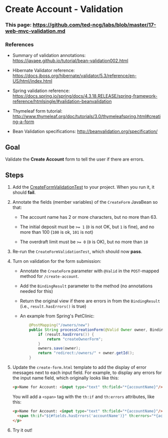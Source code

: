 # Create Account - Validation

### This page: https://github.com/ted-ncg/labs/blob/master/17-web-mvc-validation.md

### References

* Summary of validation annotations: https://javaee.github.io/tutorial/bean-validation002.html

* Hibernate Validator reference: https://docs.jboss.org/hibernate/validator/5.3/reference/en-US/html/index.html

* Spring validation reference: https://docs.spring.io/spring/docs/4.3.18.RELEASE/spring-framework-reference/htmlsingle/#validation-beanvalidation

* Thymeleaf form tutorial: http://www.thymeleaf.org/doc/tutorials/3.0/thymeleafspring.html#creating-a-form

* Bean Validation specifications: http://beanvalidation.org/specification/

## Goal

Validate the **Create Account** form to tell the user if there are errors.

## Steps

1. Add the [CreateFormValidationTest](https://github.com/ted-ncg/labs/blob/master/CreateFormValidationTest.java) to your project. When you run it, it should **fail**.

1. Annotate the fields (member variables) of the `CreateForm` JavaBean so that:

   * The account name has 2 or more characters, but no more than 63.
   
   * The initial deposit must be `>= 1` (`0` is not OK, but `1` is fine), and no more than 100 (`100` is ok, `101` is not)
   
   * The overdraft limit must be `>= 0` (`0` is OK), but no more than `10`

1. Re-run the `CreateFormValidationTest`, which should now **pass**.

1. Turn on validation for the form submission:
 
   * Annotate the `CreateForm` parameter with `@Valid` in the `POST`-mapped method for `/create-account`.
   
   * Add the `BindingResult` parameter to the method (no annotations needed for this)
   
   * Return the original view if there are errors in from the `BindingResult` (i.e., `result.hasErrors()` is true)
    
   * An example from Spring's PetClinic:

      ```java
          @PostMapping("/owners/new")
          public String processCreationForm(@Valid Owner owner, BindingResult result) {
              if (result.hasErrors()) {
                  return "createOwnerForm";
              }
              owners.save(owner);
              return "redirect:/owners/" + owner.getId();
          }
      ```

1. Update the `create-form.html` template to add the display of error messages next to each input field. For example, to display any errors for the input name field, which originally looks like this:

    ```html
    <p>Name for Account: <input type="text" th:field="*{accountName}"/></p>
    ```
    
    You will add a `<span>` tag with the `th:if` and `th:errors` attributes, like this:
    
    ```html
    <p>Name for Account: <input type="text" th:field="*{accountName}"/>
      <span th:if="${#fields.hasErrors('accountName')}" th:errors="*{accountName}">Name Error</span>
    </p>
    ```

1. Try it out!
